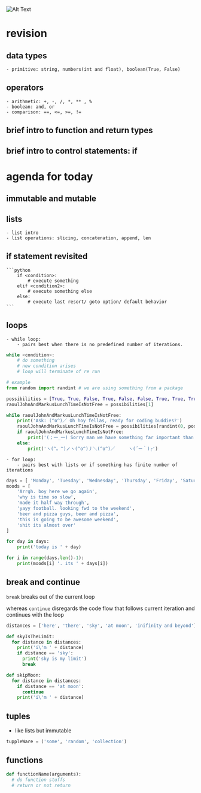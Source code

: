 ![Alt Text](https://raw.github.com/pravinbashyal/codingbuddies/master/python.jpg)

# revision

## data types
    - primitive: string, numbers(int and float), boolean(True, False)

## operators
    - arithmetic: +, -, /, *, ** , %
    - boolean: and, or
    - comparison: ==, <=, >=, !=

## brief intro to function and return types

## brief intro to control statements: if

# agenda for today

## immutable and mutable

## lists
    - list intro
    - list operations: slicing, concatenation, append, len

## if statement revisited
    ```python
        if <condition>:
            # execute something
        elif <condition2>:
            # execute something else
        else:
            # execute last resort/ goto option/ default behavior
    ```

## loops
    - while loop:
        - pairs best when there is no predefined number of iterations.

```python
while <condition>:
    # do something
    # new condition arises
    # loop will terminate of re run

# example
from random import randint # we are using something from a package

possibilities = [True, True, False, True, False, False, True, True, True, False, True, True, True]
raoulJohnAndMarkusLunchTimeIsNotFree = possibilities[1]

while raoulJohnAndMarkusLunchTimeIsNotFree:
    print('Ask: (^o^)／ Oh hoy fellas, ready for coding buddies?')
    raoulJohnAndMarkusLunchTimeIsNotFree = possibilities[randint(0, possibilities.len() -1 )]
    if raoulJohnAndMarkusLunchTimeIsNotFree:
        print('(；一_一) Sorry man we have something far important than coding buddies.')
    else:
        print('ヽ(^。^)ノヽ(^o^)丿＼(^o^)／     ヽ(´ー｀)┌')
```
    - for loop:
        - pairs best with lists or if something has finite number of iterations

```python
days = [ 'Monday', 'Tuesday', 'Wednesday', 'Thursday', 'Friday', 'Saturday', 'Sunday' ]
moods = [
    'Arrgh. boy here we go again',
    'why is time so slow',
    'made it half way through',
    'yayy football. looking fwd to the weekend',
    'beer and pizza guys, beer and pizza',
    'this is going to be awesome weekend',
    'shit its almost over'
]

for day in days:
    print('today is ' + day)

for i in range(days.len()-1):
    print(moods[i] '. its ' + days[i])
```

## break and continue

`break` breaks out of the current loop </br>

whereas `continue` disregards the code flow that follows current iteration and continues with the loop

``` python
distances = ['here', 'there', 'sky', 'at moon', 'inifinity and beyond']

def skyIsTheLimit:
  for distance in distances:
    print('i\'m ' + distance)
    if distance == 'sky':
      print('sky is my limit')
      break

def skipMoon:
  for distance in distances:
    if distance == 'at moon':
      continue
    print('i\'m ' + distance)

```

## tuples

- like lists but immutable
```python
tuppleWare = ('some', 'random', 'collection')
```

## functions

```python
def functionName(arguments):
  # do function stuffs
  # return or not return
```
